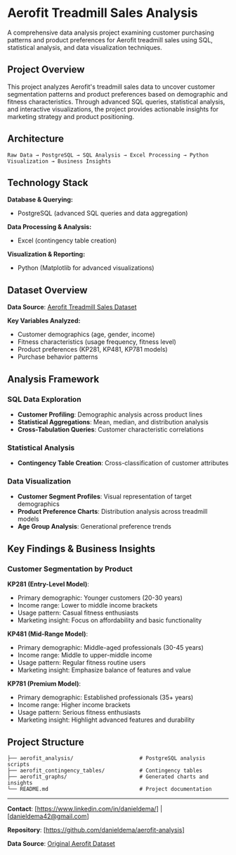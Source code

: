 # Aerofit Treadmill Sales Analysis

A comprehensive data analysis project examining customer purchasing patterns and product preferences for Aerofit treadmill sales using SQL, statistical analysis, and data visualization techniques.

## Project Overview

This project analyzes Aerofit's treadmill sales data to uncover customer segmentation patterns and product preferences based on demographic and fitness characteristics. Through advanced SQL queries, statistical analysis, and interactive visualizations, the project provides actionable insights for marketing strategy and product positioning.

## Architecture

```
Raw Data → PostgreSQL → SQL Analysis → Excel Processing → Python Visualization → Business Insights
```

## Technology Stack

**Database & Querying:**
- PostgreSQL (advanced SQL queries and data aggregation)

**Data Processing & Analysis:**
- Excel (contingency table creation)

**Visualization & Reporting:**
- Python (Matplotlib for advanced visualizations)

## Dataset Overview

**Data Source**: [Aerofit Treadmill Sales Dataset](https://github.com/J-Data-Guy/Aerofit_Project/tree/main)

**Key Variables Analyzed:**
- Customer demographics (age, gender, income)
- Fitness characteristics (usage frequency, fitness level)
- Product preferences (KP281, KP481, KP781 models)
- Purchase behavior patterns

## Analysis Framework

### SQL Data Exploration
- **Customer Profiling**: Demographic analysis across product lines
- **Statistical Aggregations**: Mean, median, and distribution analysis
- **Cross-Tabulation Queries**: Customer characteristic correlations

### Statistical Analysis
- **Contingency Table Creation**: Cross-classification of customer attributes

### Data Visualization
- **Customer Segment Profiles**: Visual representation of target demographics
- **Product Preference Charts**: Distribution analysis across treadmill models
- **Age Group Analysis**: Generational preference trends

## Key Findings & Business Insights

### Customer Segmentation by Product

**KP281 (Entry-Level Model)**:
- Primary demographic: Younger customers (20-30 years)
- Income range: Lower to middle income brackets
- Usage pattern: Casual fitness enthusiasts
- Marketing insight: Focus on affordability and basic functionality

**KP481 (Mid-Range Model)**:
- Primary demographic: Middle-aged professionals (30-45 years)
- Income range: Middle to upper-middle income
- Usage pattern: Regular fitness routine users
- Marketing insight: Emphasize balance of features and value

**KP781 (Premium Model)**:
- Primary demographic: Established professionals (35+ years)
- Income range: Higher income brackets
- Usage pattern: Serious fitness enthusiasts
- Marketing insight: Highlight advanced features and durability

## Project Structure

```
├── aerofit_analysis/                     # PostgreSQL analysis scripts
├── aerofit_contingency_tables/           # Contingency tables
├── aerofit_graphs/                       # Generated charts and insights
└── README.md                             # Project documentation
```

---

**Contact**: [https://www.linkedin.com/in/danieldema/] | [danieldema42@gmail.com]

**Repository**: [https://github.com/danieldema/aerofit-analysis]

**Data Source**: [Original Aerofit Dataset](https://github.com/J-Data-Guy/Aerofit_Project/tree/main)
